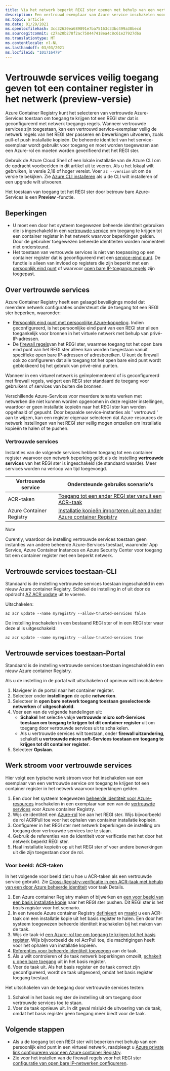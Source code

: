 ```yaml
---
title: Via het netwerk beperkt REGI ster openen met behulp van een vertrouwde Azure-service
description: Een vertrouwd exemplaar van Azure service inschakelen voor een veilige toegang tot pull-of push-installatie kopieën in een container register met netwerk beperkingen
ms.topic: article
ms.date: 01/29/2021
ms.openlocfilehash: 3cc32630ea689891e7ba75163c33bc499a38becd
ms.sourcegitcommit: c27a20b278f2ac758447418ea4c8c61e27927d6a
ms.translationtype: MT
ms.contentlocale: nl-NL
ms.lasthandoff: 03/03/2021
ms.locfileid: "101716479"
---
```

# <a name="allow-trusted-services-to-securely-access-a-network-restricted-container-registry-preview"></a>Vertrouwde services veilig toegang geven tot een container register in het netwerk (preview-versie)

Azure Container Registry kunt het selecteren van vertrouwde Azure-Services toestaan om toegang te krijgen tot een REGI ster dat is geconfigureerd met netwerk toegangs regels. Wanneer vertrouwde services zijn toegestaan, kan een vertrouwd service-exemplaar veilig de netwerk regels van het REGI ster passeren en bewerkingen uitvoeren, zoals pull-of push installatie kopieën. De beheerde identiteit van het service-exemplaar wordt gebruikt voor toegang en moet worden toegewezen aan een Azure-rol en moeten worden geverifieerd met het REGI ster.

Gebruik de Azure Cloud Shell of een lokale installatie van de Azure CLI om de opdracht voorbeelden in dit artikel uit te voeren. Als u het lokaal wilt gebruiken, is versie 2,18 of hoger vereist. Voer `az --version` uit om de versie te bekijken. Zie [Azure CLI installeren](/cli/azure/install-azure-cli) als u de CLI wilt installeren of een upgrade wilt uitvoeren.

Het toestaan van toegang tot het REGI ster door betrouw bare Azure-Services is een **Preview** -functie.

## <a name="limitations"></a>Beperkingen

* U moet een door het systeem toegewezen beheerde identiteit gebruiken die is ingeschakeld in een [vertrouwde service](#trusted-services) om toegang te krijgen tot een container register in het netwerk waarvoor beperkingen gelden. Door de gebruiker toegewezen beheerde identiteiten worden momenteel niet ondersteund.
* Het toestaan van vertrouwde services is niet van toepassing op een container register dat is geconfigureerd met een [service-eind punt](container-registry-vnet.md). De functie is alleen van invloed op registers die zijn beperkt met een [persoonlijk eind punt](container-registry-private-link.md) of waarvoor [open bare IP-toegangs regels](container-registry-access-selected-networks.md) zijn toegepast. 

## <a name="about-trusted-services"></a>Over vertrouwde services

Azure Container Registry heeft een gelaagd beveiligings model dat meerdere netwerk configuraties ondersteunt die de toegang tot een REGI ster beperken, waaronder:

* [Persoonlijk eind punt met persoonlijke Azure-koppeling](container-registry-private-link.md). Indien geconfigureerd, is het persoonlijke eind punt van een REGI ster alleen toegankelijk voor bronnen in het virtuele netwerk met behulp van privé-IP-adressen.  
* De [firewall regels](container-registry-access-selected-networks.md)van het REGI ster, waarmee toegang tot het open bare eind punt van het REGI ster alleen kan worden toegestaan vanuit specifieke open bare IP-adressen of adresbereiken. U kunt de firewall ook zo configureren dat alle toegang tot het open bare eind punt wordt geblokkeerd bij het gebruik van privé-eind punten.

Wanneer in een virtueel netwerk is geïmplementeerd of is geconfigureerd met firewall regels, weigert een REGI ster standaard de toegang voor gebruikers of services van buiten die bronnen. 

Verschillende Azure-Services voor meerdere tenants werken met netwerken die niet kunnen worden opgenomen in deze register instellingen, waardoor er geen installatie kopieën naar het REGI ster kan worden opgehaald of gepusht. Door bepaalde service-instanties als ' vertrouwd ' aan te wijzen, kan een register eigenaar selecteren dat Azure-resources de netwerk instellingen van het REGI ster veilig mogen omzeilen om installatie kopieën te halen of te pushen. 

### <a name="trusted-services"></a>Vertrouwde services

Instanties van de volgende services hebben toegang tot een container register waarvoor een netwerk beperking geldt als de instelling **vertrouwde services** van het REGI ster is ingeschakeld (de standaard waarde). Meer services worden na verloop van tijd toegevoegd.

|Vertrouwde service  |Ondersteunde gebruiks scenario's  |
|---------|---------|
|ACR-taken     | [Toegang tot een ander REGI ster vanuit een ACR-taak](container-registry-tasks-cross-registry-authentication.md)       |
|Azure Container Registry | [Installatie kopieën importeren uit een ander Azure container Registry](container-registry-import-images.md#import-from-an-azure-container-registry-in-the-same-ad-tenant) | 

> [!NOTE]
> Curently, waardoor de instelling vertrouwde services toestaan geen instanties van andere beheerde Azure-Services toestaat, waaronder App Service, Azure Container Instances en Azure Security Center voor toegang tot een container register met een beperkt netwerk.

## <a name="allow-trusted-services---cli"></a>Vertrouwde services toestaan-CLI

Standaard is de instelling vertrouwde services toestaan ingeschakeld in een nieuw Azure container Registry. Schakel de instelling in of uit door de opdracht [AZ ACR update](/cli/azure/acr#az-acr-update) uit te voeren.

Uitschakelen:

```azurecli
az acr update --name myregistry --allow-trusted-services false
```

De instelling inschakelen in een bestaand REGI ster of in een REGI ster waar deze al is uitgeschakeld:

```azurecli
az acr update --name myregistry --allow-trusted-services true
```

## <a name="allow-trusted-services---portal"></a>Vertrouwde services toestaan-Portal

Standaard is de instelling vertrouwde services toestaan ingeschakeld in een nieuw Azure container Registry. 

Als u de instelling in de portal wilt uitschakelen of opnieuw wilt inschakelen:

1. Navigeer in de portal naar het container register.
1. Selecteer onder **instellingen** de optie **netwerken**. 
1. Selecteer in **open bare netwerk toegang toestaan** **geselecteerde netwerken** of **uitgeschakeld**.
1. Voer een van de volgende handelingen uit:
    * **Schakel** het selectie vakje **vertrouwde micro soft-Services toestaan om toegang te krijgen tot dit container register** uit om toegang door vertrouwde services uit te scha kelen. 
    * Als u vertrouwde services wilt toestaan, onder **firewall uitzondering**, schakelt **u vertrouwde micro soft-Services toestaan om toegang te krijgen tot dit container register**.
1. Selecteer **Opslaan**.

## <a name="trusted-services-workflow"></a>Werk stroom voor vertrouwde services

Hier volgt een typische werk stroom voor het inschakelen van een exemplaar van een vertrouwde service om toegang te krijgen tot een container register in het netwerk waarvoor beperkingen gelden.

1. Een door het systeem toegewezen [beheerde identiteit voor Azure-resources](../active-directory/managed-identities-azure-resources/overview.md) inschakelen in een exemplaar van een van de [vertrouwde services](#trusted-services) voor Azure container Registry.
1. Wijs de identiteit een [Azure-rol](container-registry-roles.md) toe aan het REGI ster. Wijs bijvoorbeeld de rol ACRPull toe voor het ophalen van container installatie kopieën.
1. Configureer in het REGI ster met netwerk beperkingen de instelling om toegang door vertrouwde services toe te staan.
1. Gebruik de referenties van de identiteit voor verificatie met het door het netwerk beperkt REGI ster. 
1. Haal installatie kopieën op uit het REGI ster of voer andere bewerkingen uit die zijn toegestaan door de rol.

### <a name="example-acr-tasks"></a>Voor beeld: ACR-taken

In het volgende voor beeld ziet u hoe u ACR-taken als een vertrouwde service gebruikt. Zie [Cross-Registry-verificatie in een ACR-taak met behulp van een door Azure beheerde identiteit](container-registry-tasks-cross-registry-authentication.md) voor taak Details.

1. Een Azure container Registry maken of bijwerken en [een voor beeld van een basis installatie kopie](container-registry-tasks-cross-registry-authentication.md#prepare-base-registry) naar het REGI ster pushen. Dit REGI ster is het *basis register* voor het scenario.
1. In een tweede Azure container Registry [definieert](container-registry-tasks-cross-registry-authentication.md#define-task-steps-in-yaml-file) en [maakt](container-registry-tasks-cross-registry-authentication.md#option-2-create-task-with-system-assigned-identity) u een ACR-taak om een installatie kopie uit het basis register te halen. Een door het systeem toegewezen beheerde identiteit inschakelen bij het maken van de taak.
1. Wijs de taak-id [een Azure-rol toe om toegang te krijgen tot het basis register](container-registry-tasks-authentication-managed-identity.md#3-grant-the-identity-permissions-to-access-other-azure-resources). Wijs bijvoorbeeld de rol AcrPull toe, die machtigingen heeft voor het ophalen van installatie kopieën.
1. [Referenties voor beheerde identiteit toevoegen](container-registry-tasks-authentication-managed-identity.md#4-optional-add-credentials-to-the-task) aan de taak.
1. Als u wilt controleren of de taak netwerk beperkingen omzeilt, [schakelt u open bare toegang](container-registry-access-selected-networks.md#disable-public-network-access) uit in het basis register.
1. Voer de taak uit. Als het basis register en de taak correct zijn geconfigureerd, wordt de taak uitgevoerd, omdat het basis register toegang toestaat.

Het uitschakelen van de toegang door vertrouwde services testen:

1. Schakel in het basis register de instelling uit om toegang door vertrouwde services toe te staan.
1. Voer de taak opnieuw uit. In dit geval mislukt de uitvoering van de taak, omdat het basis register geen toegang meer biedt voor de taak.

## <a name="next-steps"></a>Volgende stappen

* Als u de toegang tot een REGI ster wilt beperken met behulp van een persoonlijk eind punt in een virtueel netwerk, raadpleegt u [Azure private link configureren voor een Azure container Registry](container-registry-private-link.md).
* Zie voor het instellen van de firewall regels voor het REGI ster [configuratie van open bare IP-netwerken configureren](container-registry-access-selected-networks.md).
